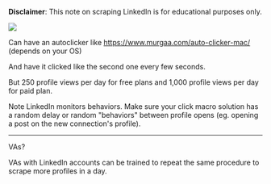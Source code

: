 
**Disclaimer**: This note on scraping LinkedIn is for educational purposes only.

![](https://i.imgur.com/CGTlAJD.png)

Can have an autoclicker like https://www.murgaa.com/auto-clicker-mac/ (depends on your OS)

And have it clicked like the second one every few seconds.

But 250 profile views per day for free plans and 1,000 profile views per day for paid plan.

Note LinkedIn monitors behaviors. Make sure your click macro solution has a random delay or random "behaviors" between profile opens (eg. opening a post on the new connection's profile).

---

VAs?

VAs with LinkedIn accounts can be trained to repeat the same procedure to scrape more profiles in a day.